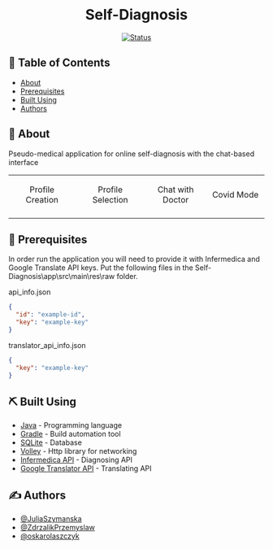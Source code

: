 
<p align="center">
    <img src="https://user-images.githubusercontent.com/57731778/111080312-345cf900-84fe-11eb-9bdb-bc9ac096c0f7.gif"
     alt=""/>
</p>


<h1 align="center">Self-Diagnosis</h1>

<div align="center">

[![Status](https://img.shields.io/badge/status-finished-success.svg)]()

</div>

## 📝 Table of Contents

- [About](#about)
- [Prerequisites](#prerequisites)
- [Built Using](#built_using)
- [Authors](#authors)

## 🧐 About <a name = "about"></a>

Pseudo-medical application for online self-diagnosis with the chat-based interface

<table cellpadding="0" cellspacing="0" border="0">
    <tr>
        <td><p align="center"> Profile Creation </p></td>
        <td><p align="center"> Profile Selection </p></td>
        <td><p align="center"> Chat with Doctor </p></td>
        <td><p align="center"> Covid Mode </p></td>
    </tr>
  <tr>
      <td width="400"><img src="https://user-images.githubusercontent.com/57731778/111079888-59506c80-84fc-11eb-8fa2-b3b7f0ee1813.gif"alt=""/></td>
      <td width="400"><img src="https://user-images.githubusercontent.com/57731778/111079887-581f3f80-84fc-11eb-9b55-37c7c501bcb5.gif"alt=""/></td>
      <td width="400"><img src="https://user-images.githubusercontent.com/57731778/111079886-56557c00-84fc-11eb-995c-53782b4cbbb6.gif"alt=""/></td>
      <td width="400"><img src="https://user-images.githubusercontent.com/57731778/111079884-548bb880-84fc-11eb-8774-e471c6e657ea.gif"alt=""/></td>
  </tr>
 </table>


## 🔑 Prerequisites <a name = "prerequisites"></a>

In order run the application you will need to provide it with Infermedica and Google Translate API keys. Put the following files in the Self-Diagnosis\app\src\main\res\raw folder. 

api_info.json
```JSON
{
  "id": "example-id",
  "key": "example-key"
}
```

translator_api_info.json
```JSON
{
  "key": "example-key"
}
```


## ⛏️ Built Using <a name = "built_using"></a>

- [Java](www.java.com) - Programming language
- [Gradle](gradle.org) - Build automation tool
- [SQLite](https://www.sqlite.org/index.html) - Database
- [Volley](https://github.com/google/volley) - Http library for networking
- [Infermedica API](https://infermedica.com/) - Diagnosing API
- [Google Translator API](https://cloud.google.com/translate) - Translating API

## ✍️ Authors <a name = "authors"></a>

- [@JuliaSzymanska](https://github.com/JuliaSzymanska)
- [@ZdrzalikPrzemyslaw](https://github.com/ZdrzalikPrzemyslaw)
- [@oskarolaszczyk](https://github.com/oskarolaszczyk)
